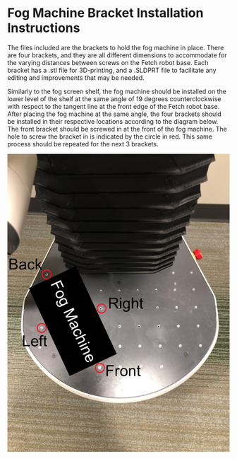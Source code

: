 # Fog Machine Bracket Installation Instructions

The files included are the brackets to hold the fog machine in place. There are four brackets, and they are all different dimensions to accommodate for the varying distances between screws on the Fetch robot base. Each bracket has a .stl file for 3D-printing, and a .SLDPRT file to facilitate any editing and improvements that may be needed. 

Similarly to the fog screen shelf, the fog machine should be installed on the lower level of the shelf at the same angle of 19 degrees counterclockwise with respect to the tangent line at the front edge of the Fetch robot base. After placing the fog machine at the same angle, the four brackets should be installed in their respective locations according to the diagram below. The front bracket should be screwed in at the front of the fog machine. The hole to screw the bracket in is indicated by the circle in red. This same process should be repeated for the next 3 brackets. 

![Diagram showing where to install the four brackets around the fog machine](fog_machine_bracket_installation.png)
